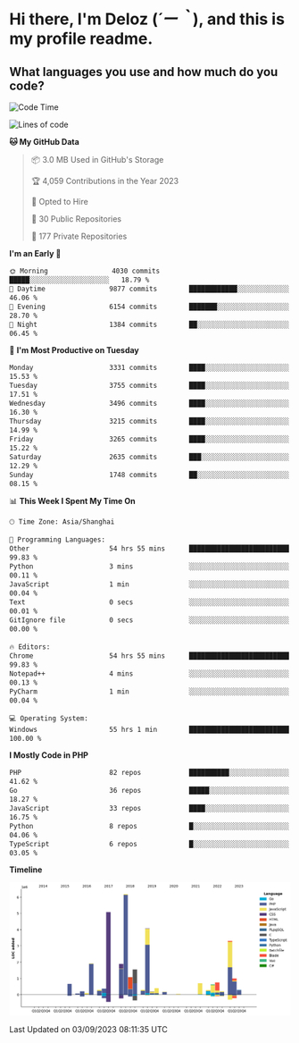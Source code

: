 # **Hi there, I'm Deloz (*´ー｀*), and this is my profile readme.**

## **What languages you use and how much do you code?**

<!--START_SECTION:waka-->
![Code Time](http://img.shields.io/badge/Code%20Time-2%2C291%20hrs%2042%20mins-blue)

![Lines of code](https://img.shields.io/badge/From%20Hello%20World%20I%27ve%20Written-31.5%20million%20lines%20of%20code-blue)

**🐱 My GitHub Data** 

> 📦 3.0 MB Used in GitHub's Storage 
 > 
> 🏆 4,059 Contributions in the Year 2023
 > 
> 💼 Opted to Hire
 > 
> 📜 30 Public Repositories 
 > 
> 🔑 177 Private Repositories 
 > 
**I'm an Early 🐤** 

```text
🌞 Morning                4030 commits        █████░░░░░░░░░░░░░░░░░░░░   18.79 % 
🌆 Daytime                9877 commits        ████████████░░░░░░░░░░░░░   46.06 % 
🌃 Evening                6154 commits        ███████░░░░░░░░░░░░░░░░░░   28.70 % 
🌙 Night                  1384 commits        ██░░░░░░░░░░░░░░░░░░░░░░░   06.45 % 
```
📅 **I'm Most Productive on Tuesday** 

```text
Monday                   3331 commits        ████░░░░░░░░░░░░░░░░░░░░░   15.53 % 
Tuesday                  3755 commits        ████░░░░░░░░░░░░░░░░░░░░░   17.51 % 
Wednesday                3496 commits        ████░░░░░░░░░░░░░░░░░░░░░   16.30 % 
Thursday                 3215 commits        ████░░░░░░░░░░░░░░░░░░░░░   14.99 % 
Friday                   3265 commits        ████░░░░░░░░░░░░░░░░░░░░░   15.22 % 
Saturday                 2635 commits        ███░░░░░░░░░░░░░░░░░░░░░░   12.29 % 
Sunday                   1748 commits        ██░░░░░░░░░░░░░░░░░░░░░░░   08.15 % 
```


📊 **This Week I Spent My Time On** 

```text
🕑︎ Time Zone: Asia/Shanghai

💬 Programming Languages: 
Other                    54 hrs 55 mins      █████████████████████████   99.83 % 
Python                   3 mins              ░░░░░░░░░░░░░░░░░░░░░░░░░   00.11 % 
JavaScript               1 min               ░░░░░░░░░░░░░░░░░░░░░░░░░   00.04 % 
Text                     0 secs              ░░░░░░░░░░░░░░░░░░░░░░░░░   00.01 % 
GitIgnore file           0 secs              ░░░░░░░░░░░░░░░░░░░░░░░░░   00.00 % 

🔥 Editors: 
Chrome                   54 hrs 55 mins      █████████████████████████   99.83 % 
Notepad++                4 mins              ░░░░░░░░░░░░░░░░░░░░░░░░░   00.13 % 
PyCharm                  1 min               ░░░░░░░░░░░░░░░░░░░░░░░░░   00.04 % 

💻 Operating System: 
Windows                  55 hrs 1 min        █████████████████████████   100.00 % 
```

**I Mostly Code in PHP** 

```text
PHP                      82 repos            ██████████░░░░░░░░░░░░░░░   41.62 % 
Go                       36 repos            █████░░░░░░░░░░░░░░░░░░░░   18.27 % 
JavaScript               33 repos            ████░░░░░░░░░░░░░░░░░░░░░   16.75 % 
Python                   8 repos             █░░░░░░░░░░░░░░░░░░░░░░░░   04.06 % 
TypeScript               6 repos             █░░░░░░░░░░░░░░░░░░░░░░░░   03.05 % 
```



**Timeline**

![Lines of Code chart](https://raw.githubusercontent.com/deloz/deloz/main/assets/bar_graph.png)


 Last Updated on 03/09/2023 08:11:35 UTC
<!--END_SECTION:waka-->
